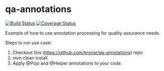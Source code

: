 # qa-annotations

[![Build Status](https://travis-ci.org/kronar/qa-annotations.png)](https://travis-ci.org/kronar/qa-annotations)
[![Coverage Status](https://coveralls.io/repos/github/kronar/qa-annotations/badge.svg?branch=master)](https://coveralls.io/github/kronar/qa-annotations?branch=master)

Example of how to use annotation processing for quality assurance needs

Steps to run use case:
1. Checkout this (https://github.com/kronar/qa-annotations) repo 
2. mvn clean install
3. Apply @Pojo and @Helper annotations to your code.
